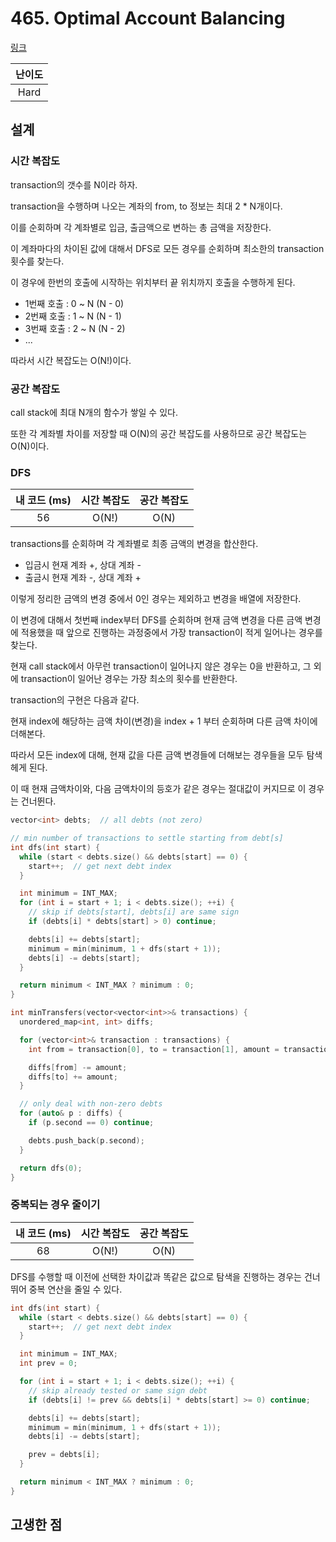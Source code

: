 # 465. Optimal Account Balancing

[링크](https://leetcode.com/problems/optimal-account-balancing/)

| 난이도 |
| :----: |
|  Hard  |

## 설계

### 시간 복잡도

transaction의 갯수를 N이라 하자.

transaction을 수행하며 나오는 계좌의 from, to 정보는 최대 2 \* N개이다.

이를 순회하며 각 계좌별로 입금, 출금액으로 변하는 총 금액을 저장한다.

이 계좌마다의 차이된 값에 대해서 DFS로 모든 경우를 순회하며 최소한의 transaction 횟수를 찾는다.

이 경우에 한번의 호출에 시작하는 위치부터 끝 위치까지 호출을 수행하게 된다.

- 1번째 호출 : 0 ~ N (N - 0)
- 2번째 호출 : 1 ~ N (N - 1)
- 3번째 호출 : 2 ~ N (N - 2)
- ...

따라서 시간 복잡도는 O(N!)이다.

### 공간 복잡도

call stack에 최대 N개의 함수가 쌓일 수 있다.

또한 각 계좌별 차이를 저장할 때 O(N)의 공간 복잡도를 사용하므로 공간 복잡도는 O(N)이다.

### DFS

| 내 코드 (ms) | 시간 복잡도 | 공간 복잡도 |
| :----------: | :---------: | :---------: |
|      56      |    O(N!)    |    O(N)     |

transactions를 순회하며 각 계좌별로 최종 금액의 변경을 합산한다.

- 입금시 현재 계좌 +, 상대 계좌 -
- 출금시 현재 계좌 -, 상대 계좌 +

이렇게 정리한 금액의 변경 중에서 0인 경우는 제외하고 변경을 배열에 저장한다.

이 변경에 대해서 첫번째 index부터 DFS를 순회하며 현재 금액 변경을 다른 금액 변경에 적용했을 때 앞으로 진행하는 과정중에서 가장 transaction이 적게 일어나는 경우를 찾는다.

현재 call stack에서 아무런 transaction이 일어나지 않은 경우는 0을 반환하고, 그 외에 transaction이 일어난 경우는 가장 최소의 횟수를 반환한다.

transaction의 구현은 다음과 같다.

현재 index에 해당하는 금액 차이(변경)을 index + 1 부터 순회하며 다른 금액 차이에 더해본다.

따라서 모든 index에 대해, 현재 값을 다른 금액 변경들에 더해보는 경우들을 모두 탐색헤게 된다.

이 때 현재 금액차이와, 다음 금액차이의 등호가 같은 경우는 절대값이 커지므로 이 경우는 건너뛴다.

```cpp
vector<int> debts;  // all debts (not zero)

// min number of transactions to settle starting from debt[s]
int dfs(int start) {
  while (start < debts.size() && debts[start] == 0) {
    start++;  // get next debt index
  }

  int minimum = INT_MAX;
  for (int i = start + 1; i < debts.size(); ++i) {
    // skip if debts[start], debts[i] are same sign
    if (debts[i] * debts[start] > 0) continue;

    debts[i] += debts[start];
    minimum = min(minimum, 1 + dfs(start + 1));
    debts[i] -= debts[start];
  }

  return minimum < INT_MAX ? minimum : 0;
}

int minTransfers(vector<vector<int>>& transactions) {
  unordered_map<int, int> diffs;

  for (vector<int>& transaction : transactions) {
    int from = transaction[0], to = transaction[1], amount = transaction[2];

    diffs[from] -= amount;
    diffs[to] += amount;
  }

  // only deal with non-zero debts
  for (auto& p : diffs) {
    if (p.second == 0) continue;

    debts.push_back(p.second);
  }

  return dfs(0);
}
```

### 중복되는 경우 줄이기

| 내 코드 (ms) | 시간 복잡도 | 공간 복잡도 |
| :----------: | :---------: | :---------: |
|      68      |    O(N!)    |    O(N)     |

DFS를 수행할 때 이전에 선택한 차이값과 똑같은 값으로 탐색을 진행하는 경우는 건너뛰어 중복 연산을 줄일 수 있다.

```cpp
int dfs(int start) {
  while (start < debts.size() && debts[start] == 0) {
    start++;  // get next debt index
  }

  int minimum = INT_MAX;
  int prev = 0;

  for (int i = start + 1; i < debts.size(); ++i) {
    // skip already tested or same sign debt
    if (debts[i] != prev && debts[i] * debts[start] >= 0) continue;

    debts[i] += debts[start];
    minimum = min(minimum, 1 + dfs(start + 1));
    debts[i] -= debts[start];

    prev = debts[i];
  }

  return minimum < INT_MAX ? minimum : 0;
}
```

## 고생한 점
